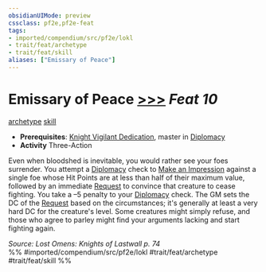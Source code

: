 ```yaml
---
obsidianUIMode: preview
cssclass: pf2e,pf2e-feat
tags:
- imported/compendium/src/pf2e/lokl
- trait/feat/archetype
- trait/feat/skill
aliases: ["Emissary of Peace"]
---
```

# Emissary of Peace  [>>>](chapter-9-playing-the-game.md#Actions "Three-Action") *Feat 10*  
[archetype](archetype.md)  [skill](skill.md)  

- **Prerequisites**: [Knight Vigilant Dedication](knight-vigilant-dedication-locg.md), master in [Diplomacy](../skills.md#Diplomacy)
- **Activity** Three-Action

Even when bloodshed is inevitable, you would rather see your foes surrender. You attempt a [Diplomacy](../skills.md#Diplomacy) check to [Make an Impression](make-an-impression.md) against a single foe whose Hit Points are at less than half of their maximum value, followed by an immediate [Request](request.md) to convince that creature to cease fighting. You take a –5 penalty to your [Diplomacy](../skills.md#Diplomacy) check. The GM sets the DC of the [Request](request.md) based on the circumstances; it's generally at least a very hard DC for the creature's level. Some creatures might simply refuse, and those who agree to parley might find your arguments lacking and start fighting again.

*Source: Lost Omens: Knights of Lastwall p. 74*  
%% #imported/compendium/src/pf2e/lokl #trait/feat/archetype #trait/feat/skill %%